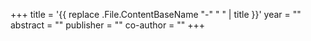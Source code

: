 +++
title = '{{ replace .File.ContentBaseName "-" " " | title }}'
year = ""
abstract = ""
publisher = ""
co-author = ""
+++
